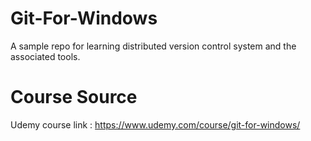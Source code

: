 # Git-For-Windows
A sample repo for learning distributed version control system and the associated tools.

# Course Source
Udemy course link : https://www.udemy.com/course/git-for-windows/ 
